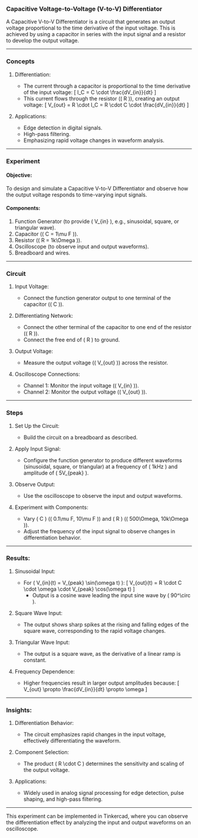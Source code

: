 ### Capacitive Voltage-to-Voltage (V-to-V) Differentiator

A Capacitive V-to-V Differentiator is a circuit that generates an output voltage proportional to the time derivative of the input voltage. This is achieved by using a capacitor in series with the input signal and a resistor to develop the output voltage.

---

### Concepts

1. Differentiation:
   - The current through a capacitor is proportional to the time derivative of the input voltage:
     \[
     I_C = C \cdot \frac{dV_{in}}{dt}
     \]
   - This current flows through the resistor (\( R \)), creating an output voltage:
     \[
     V_{out} = R \cdot I_C = R \cdot C \cdot \frac{dV_{in}}{dt}
     \]

2. Applications:
   - Edge detection in digital signals.
   - High-pass filtering.
   - Emphasizing rapid voltage changes in waveform analysis.

---

### Experiment

#### Objective:
To design and simulate a Capacitive V-to-V Differentiator and observe how the output voltage responds to time-varying input signals.

#### Components:
1. Function Generator (to provide \( V_{in} \), e.g., sinusoidal, square, or triangular wave).
2. Capacitor (\( C = 1\mu F \)).
3. Resistor (\( R = 1k\Omega \)).
4. Oscilloscope (to observe input and output waveforms).
5. Breadboard and wires.

---

### Circuit

1. Input Voltage:
   - Connect the function generator output to one terminal of the capacitor (\( C \)).

2. Differentiating Network:
   - Connect the other terminal of the capacitor to one end of the resistor (\( R \)).
   - Connect the free end of \( R \) to ground.

3. Output Voltage:
   - Measure the output voltage (\( V_{out} \)) across the resistor.

4. Oscilloscope Connections:
   - Channel 1: Monitor the input voltage (\( V_{in} \)).
   - Channel 2: Monitor the output voltage (\( V_{out} \)).

---

### Steps

1. Set Up the Circuit:
   - Build the circuit on a breadboard as described.

2. Apply Input Signal:
   - Configure the function generator to produce different waveforms (sinusoidal, square, or triangular) at a frequency of \( 1kHz \) and amplitude of \( 5V_{peak} \).

3. Observe Output:
   - Use the oscilloscope to observe the input and output waveforms.

4. Experiment with Components:
   - Vary \( C \) (\( 0.1\mu F, 10\mu F \)) and \( R \) (\( 500\Omega, 10k\Omega \)).
   - Adjust the frequency of the input signal to observe changes in differentiation behavior.

---

### Results:

1. Sinusoidal Input:
   - For \( V_{in}(t) = V_{peak} \sin(\omega t) \):
     \[
     V_{out}(t) = R \cdot C \cdot \omega \cdot V_{peak} \cos(\omega t)
     \]
     - Output is a cosine wave leading the input sine wave by \( 90^\circ \).

2. Square Wave Input:
   - The output shows sharp spikes at the rising and falling edges of the square wave, corresponding to the rapid voltage changes.

3. Triangular Wave Input:
   - The output is a square wave, as the derivative of a linear ramp is constant.

4. Frequency Dependence:
   - Higher frequencies result in larger output amplitudes because:
     \[
     V_{out} \propto \frac{dV_{in}}{dt} \propto \omega
     \]

---

### Insights:

1. Differentiation Behavior:
   - The circuit emphasizes rapid changes in the input voltage, effectively differentiating the waveform.

2. Component Selection:
   - The product \( R \cdot C \) determines the sensitivity and scaling of the output voltage.

3. Applications:
   - Widely used in analog signal processing for edge detection, pulse shaping, and high-pass filtering.

---

This experiment can be implemented in Tinkercad, where you can observe the differentiation effect by analyzing the input and output waveforms on an oscilloscope.
